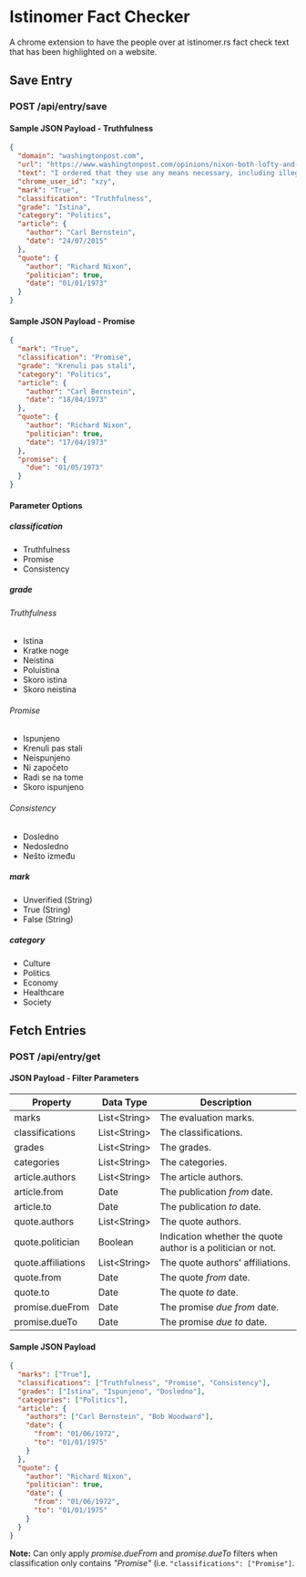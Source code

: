# Istinomer Fact Checker
A chrome extension to have the people over at istinomer.rs fact check text that has been highlighted on a website.


## Save Entry
### POST  /api/entry/save
#### Sample JSON Payload - Truthfulness
```json 
{
  "domain": "washingtonpost.com",
  "url": "https://www.washingtonpost.com/opinions/nixon-both-lofty-and-criminal/2015/07/24/5e3ee074-2b1a-11e5-bd33-395c05608059_story.html",
  "text": "I ordered that they use any means necessary, including illegal means, to accomplish this goal.... The president of the United States can never admit that.",
  "chrome_user_id": "xzy",
  "mark": "True",
  "classification": "Truthfulness",
  "grade": "Istina",
  "category": "Politics",
  "article": {
    "author": "Carl Bernstein",
    "date": "24/07/2015"
  },
  "quote": {
    "author": "Richard Nixon",
    "politician": true,
    "date": "01/01/1973"
  }
}
```

#### Sample JSON Payload - Promise
```json 
{
  "mark": "True",
  "classification": "Promise",
  "grade": "Krenuli pas stali",
  "category": "Politics",
  "article": {
    "author": "Carl Bernstein",
    "date": "18/04/1973"
  },
  "quote": {
    "author": "Richard Nixon",
    "politician": true,
    "date": "17/04/1973"
  },
  "promise": {
    "due": "01/05/1973"
  }
}
``` 

#### Parameter Options
##### classification 
 - Truthfulness
 - Promise
 - Consistency

##### grade 
###### Truthfulness
 - Istina
 - Kratke noge
 - Neistina
 - Poluistina
 - Skoro istina
 - Skoro neistina

###### Promise
 - Ispunjeno
 - Krenuli pas stali
 - Neispunjeno
 - Ni započeto
 - Radi se na tome
 - Skoro ispunjeno
 
###### Consistency
 - Dosledno
 - Nedosledno
 - Nešto između
 
##### mark 
 - Unverified (String)
 - True (String)
 - False (String)

##### category 
 - Culture
 - Politics
 - Economy
 - Healthcare
 - Society

 
## Fetch Entries
### POST  /api/entry/get
#### JSON Payload - Filter Parameters 

| Property          | Data Type     | Description                                                   |
|-------------------|---------------|---------------------------------------------------------------|
| marks             | List\<String\>| The evaluation marks.                                         |
| classifications   | List\<String\>| The classifications.                                          |
| grades            | List\<String\>| The grades.                                                   |
| categories        | List\<String\>| The categories.                                               |
| article.authors   | List\<String\>| The article authors.                                          |
| article.from      | Date          | The publication _from_ date.                                  |
| article.to        | Date          | The publication _to_ date.                                    |
| quote.authors     | List\<String\>| The quote authors.                                            |
| quote.politician  | Boolean       | Indication whether the quote author is a politician or not.   |
| quote.affiliations| List\<String\>| The quote authors' affiliations.                              |
| quote.from        | Date          | The quote _from_ date.                                        |
| quote.to          | Date          | The quote _to_ date.                                          |
| promise.dueFrom   | Date          | The promise _due from_ date.                                  |
| promise.dueTo     | Date          | The promise _due to_ date.                                    |


#### Sample JSON Payload
```json 
{
  "marks": ["True"],
  "classifications": ["Truthfulness", "Promise", "Consistency"],
  "grades": ["Istina", "Ispunjeno", "Dosledno"],
  "categories": ["Politics"],
  "article": {
    "authors": ["Carl Bernstein", "Bob Woodward"],
    "date": {
      "from": "01/06/1972",
      "to": "01/01/1975"
    }
  },
  "quote": {
    "author": "Richard Nixon",
    "politician": true,
    "date": {
      "from": "01/06/1972",
      "to": "01/01/1975"
    }
  }
}
``` 

**Note:** Can only apply _promise.dueFrom_ and _promise.dueTo_ filters when classification only contains _"Promise"_ (i.e. `"classifications": ["Promise"]`.
